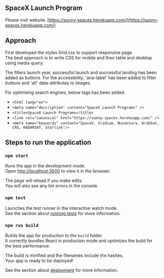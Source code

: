 ## SpaceX Launch Program

Please visit website. [https://sunny-spacex.herokuapp.com/](https://sunny-spacex.herokuapp.com/)

## Approach

First developed the styles Grid.css to support responsive page.<br />
The best approach is to write CSS for mobile and then table and desktop using media query.

The filters launch year, successful launch and successful landing has been added as buttons.
For the accessibility, 'aria-label' has been added to filter buttons and 'alt' data-attributes to images.

For optimising search engines, below tags has been added.

- `<html lang="en">`<br />
- `<meta name="description" content="SpaceX Launch Programs" />`<br />
- `<title>SpaceX Launch Programs</title>`<br />
- `<link rel="canonical" href="https://sunny-spacex.herokuapp.com/" />`<br />
- `<meta name="keywords" content="SpaceX, Iridium, Nusantara, ArabSat, CRS, RADARSAT, Starlink"/>`

## Steps to run the application

### `npm start`

Runs the app in the development mode.<br />
Open [http://localhost:3000](http://localhost:3000) to view it in the browser.

The page will reload if you make edits.<br />
You will also see any lint errors in the console.

### `npm test`

Launches the test runner in the interactive watch mode.<br />
See the section about [running tests](https://facebook.github.io/create-react-app/docs/running-tests) for more information.

### `npm run build`

Builds the app for production to the `build` folder.<br />
It correctly bundles React in production mode and optimizes the build for the best performance.

The build is minified and the filenames include the hashes.<br />
Your app is ready to be deployed!

See the section about [deployment](https://facebook.github.io/create-react-app/docs/deployment) for more information.

